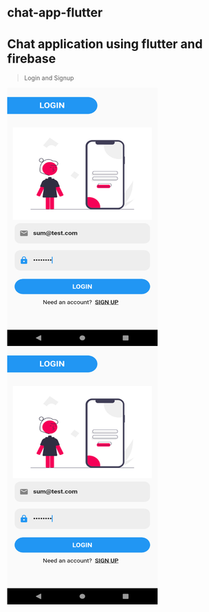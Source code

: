 # chat-app-flutter
# Chat application using flutter and firebase

>Login and Signup

<p>
<img align="center" height="600px" width="350px" src="https://github.com/SumanthGaneshan/chat-app-flutter/blob/main/screenshots/Screenshot_1667566616.png">
  <img align="center" height="600px" width="350px" src="https://github.com/SumanthGaneshan/chat-app-flutter/blob/main/screenshots/Screenshot_1667566616.png">
</p>

<p >

</p>
